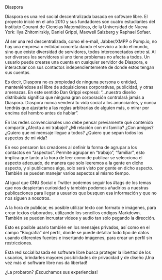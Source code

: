 <!--
.. title: Diaspora
.. slug: diaspora
.. date: 2018-08-29 11:04:09 UTC-03:00
.. tags: 
.. category: 
.. link: 
.. description: 
.. type: text
.. author: cuberti
-->
Diaspora

Diaspora es una red social descentralizada basada en software libre. El proyecto inició en el año 2010 y sus fundadores son cuatro estudiantes del Instituto Courant de Ciencias Matemáticas, de la Universidad de Nueva York: Ilya Zhitomirskiy, Daniel Grippi, Maxwell Salzberg y Raphael Sofaer.

Al ser una red descentralizada, como el e-mail, Jabber/XMPP o Pump.io, no hay una empresa o entidad concreta dando el servicio a todo el mundo, sino que existe diversidad de servidores, todos interconectados entre sí. Al ser diversos los servidores si uno tiene problemas no afecta a todos. Un usuario puede crearse una cuenta en cualquier servidor de Diaspora, e interactuar con sus contactos independientemente de donde estos tengan sus cuentas.

Es decir, Diaspora no es propiedad de ninguna persona o entidad, manteniéndose así libre de adquisiciones corporativas, publicidad, y otras amenazas. En este sentido Dan Grippi expresó:  “…nuestro diseño distribuido significa que ninguna gran corporación controlará jamás a Diaspora. Diaspora nunca venderá tu vida social a los anunciantes, y nunca tendrás que ajustarte a las reglas arbitrarias de alguien más, o mirar por encima del hombro antes de hablar”.

En las redes convencionales uno debe pensar previamente qué contenido compartir ¿Afecta a mi trabajo? ¿Mi relación con mi familia? ¿Con amigos? ¿Quiero que mi mensaje llegue a todos? ¿Quiero que sepan todos los aspectos de mi vida?

En eso pensaron los creadores al definir la forma de agrupar a los contactos en “aspectos”. Permite agrupar en “trabajo”, “familiar”, esto implica que tanto a la hora de leer como de publicar se selecciona el aspecto adecuado, de manera que solo leeremos a la gente en dicho aspecto, y si publicamos algo, solo será visto por gente en dicho aspecto. También se pueden manejar varios aspectos al mismo tiempo.

Al igual que GNU Social o Twitter podemos seguir los #tags de los temas que nos despiertan curiosidad y también podemos añadirlos a nuestras publicaciones para llegar a usuarios que busquen esa información y que no nos siguen a nosotros.

A la hora de publicar, es posible utilizar texto con formato e imágenes, para crear textos elaborados, utilizando los sencillos códigos Markdown. También se pueden incrustar vídeos y audio tan solo pegando la dirección.

Esto es posible usarlo también en los mensajes privados, así como en el campo “Biografía” del perfil, donde se puede detallar todo tipo de datos usando diferentes fuentes e insertando imágenes, para crear un perfil sin restricciones.

Esta red social basada en software libre busca proteger la libertad de los usuarios, brindarles mayores posibilidades de privacidad y de diseño ¡Una vez más el software libre nos da libertad!

¿La probaron? ¡Escuchamos sus experiencias!
